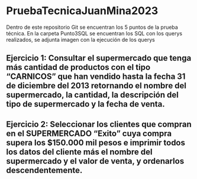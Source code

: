 # PruebaTecnicaJuanMina2023

Dentro de este repositorio Git se encuentran los 5 puntos de la prueba técnica. En la carpeta Punto3SQL se encuentran los SQL con los querys realizados, se adjunta imagen con la ejecución de los querys

## Ejercicio 1: Consultar el supermercado que tenga más cantidad de productos con el tipo “CARNICOS” que han vendido hasta la fecha 31 de diciembre del 2013 retornando el nombre del supermercado, la cantidad, la descripción del tipo de supermercado y la fecha de venta.

## Ejercicio 2: Seleccionar los clientes que compran en el SUPERMERCADO “Exito” cuya compra supera los $150.000 mil pesos e imprimir todos los datos del cliente más el nombre del supermercado y el valor de venta, y ordenarlos descendentemente.
